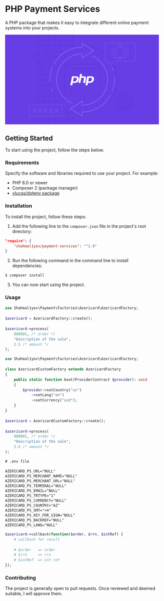 # PHP Payment Services

A PHP package that makes it easy to integrate different online payment systems into your projects.

![Banner](./banner.webp)

## Getting Started

To start using the project, follow the steps below.

### Requirements

Specify the software and libraries required to use your project. For example:

- PHP 8.0 or newer
- Composer 2 (package manager)
- [vlucas/dotenv package](https://github.com/vlucas/phpdotenv)

### Installation

To install the project, follow these steps:

1. Add the following line to the `composer.json` file in the project's root directory:

```json
"require": {
    "shahmal1yev/payment-services": "^1.0"
}
```

2. Run the following command in the command line to install dependencies:

```bash
$ composer install
```
3. You can now start using the project.

### Usage

```php
use Shahmal1yev\Payment\Factories\Azericard\AzericardFactory;

$azericard = AzericardFactory::create();

$azericard->process(
    000001, /* order */ 
    "Description of the sale", 
    2.5 /* amount */
);
```

```php
use Shahmal1yev\Payment\Factories\Azericard\AzericardFactory;

class AzericardCustomFactory extends AzericardFactory
{
    public static function boot(ProviderContract $provider): void
    {
        $provider->setCountry("us")
            ->setLang("en")
            ->setCurrency("usd");
    }
}

$azericard = AzericardCustomFactory::create();

$azericard->process(
    000001, /* order */ 
    "Description of the sale", 
    2.5 /* amount */
);
```

```env
# .env file

AZERICARD_PS_URL="NULL"
AZERICARD_PS_MERCHANT_NAME="NULL"
AZERICARD_PS_MERCHANT_URL="NULL"
AZERICARD_PS_TERMINAL="NULL"
AZERICARD_PS_EMAIL="NULL"
AZERICARD_PS_TRTYPE="1"
AZERICARD_PS_CURRENCY="NULL"
AZERICARD_PS_COUNTRY="AZ"
AZERICARD_PS_GMT="+4"
AZERICARD_PS_KEY_FOR_SIGN="NULL"
AZERICARD_PS_BACKREF="NULL"
AZERICARD_PS_LANG="NULL"
```

```php
$azericard->callback(function($order, $rrn, $intRef) {
    # callback for result

    # $order   => order
    # $rrn     => rrn
    # $intRef  => int ref
});
```

### Contributing

The project is generally open to pull requests. Once reviewed and deemed suitable, I will approve them.